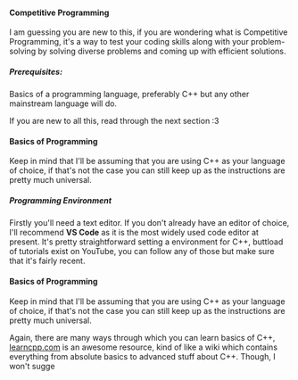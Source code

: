 #### Competitive Programming
I am guessing you are new to this, if you are wondering what is Competitive Programming, it's a way to test your coding skills along with your problem-solving by solving diverse problems and coming up with efficient solutions.

##### Prerequisites: 
Basics of a programming language, preferably C++ but any other mainstream language will do.

If you are new to all this, read through the next section :3

#### Basics of Programming
Keep in mind that I'll be assuming that you are using C++ as your language of choice, if that's not the case you can still keep up as the instructions are pretty much universal.

##### Programming Environment
Firstly you'll need a text editor. If you don't already have an editor of choice, I'll recommend **VS Code** as it is the most widely used code editor at present.
It's pretty straightforward setting a environment for C++, buttload of tutorials exist on YouTube, you can follow any of those but make sure that it's fairly recent.

#### Basics of Programming
Keep in mind that I'll be assuming that you are using C++ as your language of choice, if that's not the case you can still keep up as the instructions are pretty much universal.

Again, there are many ways through which you can learn basics of C++, [learncpp.com](https://www.learncpp.com) is an awesome resource, kind of like a wiki which contains everything from absolute basics to advanced stuff about C++. Though, I won't sugge
